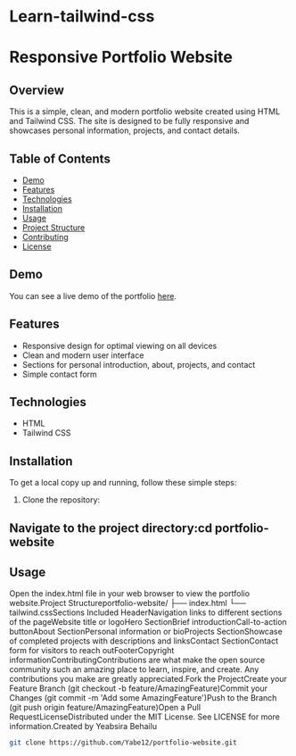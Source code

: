# Learn-tailwind-css
# Responsive Portfolio Website

## Overview

This is a simple, clean, and modern portfolio website created using HTML and Tailwind CSS. The site is designed to be fully responsive and showcases personal information, projects, and contact details.

## Table of Contents

- [Demo](#demo)
- [Features](#features)
- [Technologies](#technologies)
- [Installation](#installation)
- [Usage](#usage)
- [Project Structure](#project-structure)
- [Contributing](#contributing)
- [License](#license)

## Demo

You can see a live demo of the portfolio [here](#).

## Features

- Responsive design for optimal viewing on all devices
- Clean and modern user interface
- Sections for personal introduction, about, projects, and contact
- Simple contact form

## Technologies

- HTML
- Tailwind CSS

## Installation

To get a local copy up and running, follow these simple steps:

1. Clone the repository:



## Navigate to the project directory:cd portfolio-website
## Usage
Open the index.html file in your web browser to view the portfolio website.Project Structureportfolio-website/
├── index.html
└── tailwind.cssSections Included
HeaderNavigation links to different sections of the pageWebsite title or logoHero SectionBrief introductionCall-to-action buttonAbout SectionPersonal information or bioProjects SectionShowcase of completed projects with descriptions and linksContact SectionContact form for visitors to reach outFooterCopyright informationContributingContributions are what make the open source community such an amazing place to learn, inspire, and create. Any contributions you make are greatly appreciated.Fork the ProjectCreate your Feature Branch (git checkout -b feature/AmazingFeature)Commit your Changes (git commit -m 'Add some AmazingFeature')Push to the Branch (git push origin feature/AmazingFeature)Open a Pull RequestLicenseDistributed under the MIT License. See LICENSE for more information.Created by Yeabsira Behailu

```bash
git clone https://github.com/Yabe12/portfolio-website.git
